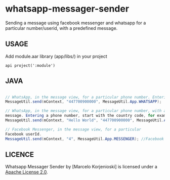 # whatsapp-messager-sender
Sending a message using facebook messenger and whatsapp for a particular number/userid, with a predefined
message.


USAGE
-----
Add module.aar library (app/libs/) in your project 

```
api project(':module')
```

JAVA
-----

```java

// WhatsApp, in the message view, for a particular phone number. Entering a phone number, start with the country code, for example, 447700900000
MessageUtil.send(mContext, "447700900000", MessageUtil.App.WHATSAPP);

// WhatsApp, in the message view, for a particular phone number, with a predefined
message. Entering a phone number, start with the country code, for example, 447700900000
MessageUtil.send(mContext, "Hello World", "447700900000", MessageUtil.App.WHATSAPP);

// Facebook Messenger, in the message view, for a particular
Facebook userId.
MessageUtil.send(mContext, "4", MessageUtil.App.MESSENGER); //Facebook userId
```
LICENCE
-----

Whatsapp Messager Sender by [Marcelo Korjenioski] is licensed under a [Apache License 2.0](http://www.apache.org/licenses/LICENSE-2.0).
